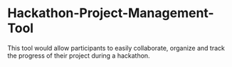# Hackathon-Project-Management-Tool
This tool would allow participants to easily collaborate, organize and track the progress of their project during a hackathon.

